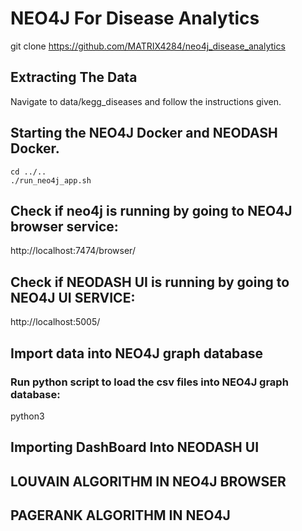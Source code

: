 # NEO4J For Disease Analytics

git clone https://github.com/MATRIX4284/neo4j_disease_analytics

## Extracting The Data

Navigate to data/kegg_diseases and follow the instructions given.

## Starting the NEO4J Docker and NEODASH Docker.

```console
cd ../..
./run_neo4j_app.sh
```
## Check if neo4j is running by going to NEO4J browser service:

http://localhost:7474/browser/

## Check if NEODASH UI is running by going to NEO4J UI SERVICE:

http://localhost:5005/

## Import data into NEO4J  graph database

### Run python script to load the csv files into NEO4J graph database:

python3

## Importing DashBoard Into NEODASH UI

## LOUVAIN ALGORITHM IN NEO4J BROWSER

## PAGERANK ALGORITHM IN NEO4J 

